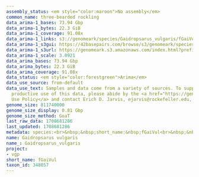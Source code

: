 ```yaml
---
assembly_status: <em style="color:maroon">No assembly</em>
common_name: three-bearded rockling
data_arima-1_bases: 73.94 Gbp
data_arima-1_bytes: 22.3 GiB
data_arima-1_coverage: 91.08x
data_arima-1_links: s3://genomeark/species/Gaidropsarus_vulgaris/fGaiVul1/genomic_data/arima/<br>
data_arima-1_s3gui: https://42basepairs.com/browse/s3/genomeark/species/Gaidropsarus_vulgaris/fGaiVul1/genomic_data/arima/
data_arima-1_s3url: https://genomeark.s3.amazonaws.com/index.html?prefix=species/Gaidropsarus_vulgaris/fGaiVul1/genomic_data/arima/
data_arima-1_scale: 3.0921
data_arima_bases: 73.94 Gbp
data_arima_bytes: 22.3 GiB
data_arima_coverage: 91.08x
data_status: <em style="color:forestgreen">Arima</em>
data_use_source: from-default
data_use_text: Samples and data come from a variety of sources. To support fair and
  productive use of this data, please abide by the <a href="https://genome10k.soe.ucsc.edu/data-use-policies/">Data
  Use Policy</a> and contact Erich D. Jarvis, ejarvis@rockefeller.edu, with any questions.
genome_size: 811740000
genome_size_display: 0.81 Gbp
genome_size_method: GoaT
last_raw_data: 1708681286
last_updated: 1708681286
metadata: species:<br>&nbsp;&nbsp;short_name:&nbsp;fGaiVul<br>&nbsp;&nbsp;name:&nbsp;Gaidropsarus&nbsp;vulgaris<br>&nbsp;&nbsp;taxon_id:&nbsp;348057<br>&nbsp;&nbsp;common_name:&nbsp;three-bearded&nbsp;rockling<br>&nbsp;&nbsp;order:<br>&nbsp;&nbsp;&nbsp;&nbsp;name:&nbsp;Gadiformes<br>&nbsp;&nbsp;family:<br>&nbsp;&nbsp;&nbsp;&nbsp;name:&nbsp;Lotidae<br>&nbsp;&nbsp;individuals:<br>&nbsp;&nbsp;&nbsp;&nbsp;-&nbsp;short_name:&nbsp;fGaiVul1<br>&nbsp;&nbsp;&nbsp;&nbsp;&nbsp;&nbsp;biosample_id:&nbsp;SAMEA114298641<br>&nbsp;&nbsp;&nbsp;&nbsp;&nbsp;&nbsp;sex:<br>&nbsp;&nbsp;genome_size:&nbsp;811740000<br>&nbsp;&nbsp;genome_size_method:&nbsp;GoaT<br>&nbsp;&nbsp;project:&nbsp;[&nbsp;vgp&nbsp;]<br>
name: Gaidropsarus vulgaris
name_: Gaidropsarus_vulgaris
project:
- vgp
short_name: fGaiVul
taxon_id: 348057
---
```

